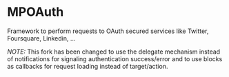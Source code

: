 MPOAuth
=======

Framework to perform requests to OAuth secured services like Twitter, Foursquare, Linkedin, ...

_NOTE:_ This fork has been changed to use the delegate mechanism instead of notifications for signaling authentication success/error and to use blocks as callbacks for request loading instead of target/action. 
